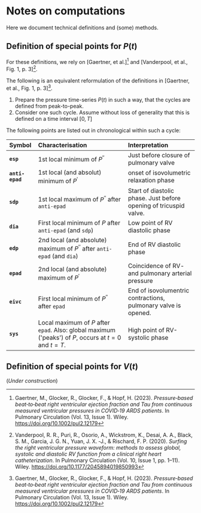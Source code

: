 # Notes on computations #

Here we document technical definitions and (some) methods.

## Definition of special points for $P(t)$ ##

For these definitions, we rely on [Gaertner, et al.][^Gaertner2023PaperBeat] and [Vanderpool, et al., Fig. 1, p. 3][^Vanderpool2020PaperSurfing].

The following is an equivalent reformulation of the definitions in [Gaertner, et al., Fig. 1, p. 3][^Gaertner2023PaperBeat].

1. Prepare the pressure time-series $P(t)$ in such a way,
   that the cycles are defined from peak-to-peak.
2. Consider one such cycle.
   Assume without loss of generality
   that this is defined on a time interval $[0, T]$

The following points are listed out in chronological within such a cycle:

| Symbol | Characterisation | Interpretation |
| :----- | :--------------- | :------------- |
| **`esp`** | 1st local minimum of $P^{\prime\prime}$ | Just before closure of pulmonary valve |
| **`anti-epad`** | 1st local (and absolut) minimum of $P^{\prime}$ | onset of isovolumetric relaxation phase |
| **`sdp`** | 1st local maximum of $P^{\prime\prime}$ after `anti-epad` | Start of diastolic phase. Just before opening of tricuspid valve. |
| **`dia`** | First local minimum of $P$ after `anti-epad` (and `sdp`) | Low point of RV diastolic phase |
| **`edp`** | 2nd local (and absolute) maximum of $P^{\prime\prime}$ after `anti-epad` (and `dia`) | End of RV diastolic phase |
| **`epad`** | 2nd local (and absolute) maximum of $P^{\prime}$ | Coincidence of RV- and pulmonary arterial pressure |
| **`eivc`** | First local minimum of $P^{\prime\prime}$ after `epad` | End of isovolumentric contractions, pulmonary valve is opened. |
| **`sys`** | Local maximum of $P$ after `epad`. Also: global maximum ('peaks') of $P$, occurs at $t=0$ and $t=T$. | High point of RV-systolic phase |

## Definition of special points for $V(t)$ ##

(_Under construction_)

[^Gaertner2023PaperBeat]: Gaertner, M., Glocker, R., Glocker, F., & Hopf, H. (2023). _Pressure‐based beat‐to‐beat right ventricular ejection fraction and Tau from continuous measured ventricular pressures in COVID‐19 ARDS patients_. In Pulmonary Circulation (Vol. 13, Issue 1). Wiley. https://doi.org/10.1002/pul2.12179

[^Vanderpool2020PaperSurfing]: Vanderpool, R. R., Puri, R., Osorio, A., Wickstrom, K., Desai, A. A., Black, S. M., Garcia, J. G. N., Yuan, J. X. ‐J., & Rischard, F. P. (2020). _Surfing the right ventricular pressure waveform: methods to assess global, systolic and diastolic RV function from a clinical right heart catheterization_. In Pulmonary Circulation (Vol. 10, Issue 1, pp. 1–11). Wiley. https://doi.org/10.1177/2045894019850993
